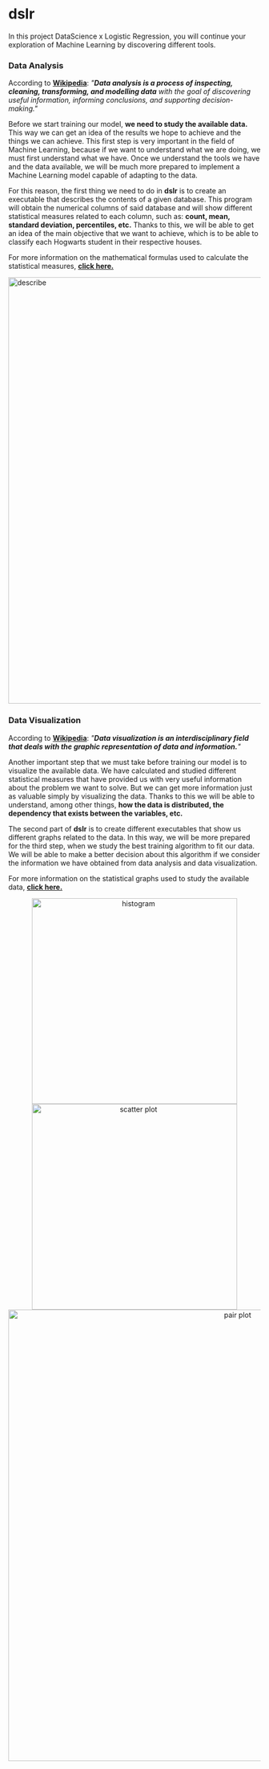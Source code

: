 # dslr
In this project DataScience x Logistic Regression, you will continue your exploration of Machine Learning by discovering different tools.

### Data Analysis
According to **[Wikipedia](https://en.wikipedia.org/wiki/Data_analysis)**: *"**Data analysis is a process of inspecting, cleaning, transforming, and modelling data** with the goal of discovering useful information, informing conclusions, and supporting decision-making."*<br>

Before we start training our model, **we need to study the available data.** This way we can get an idea of the results we hope to achieve and the things we can achieve. This first step is very important in the field of Machine Learning, because if we want to understand what we are doing, we must first understand what we have. Once we understand the tools we have and the data available, we will be much more prepared to implement a Machine Learning model capable of adapting to the data.<br>

For this reason, the first thing we need to do in **dslr** is to create an executable that describes the contents of a given database. This program will obtain the numerical columns of said database and will show different statistical measures related to each column, such as: **count, mean, standard deviation, percentiles, etc.** Thanks to this, we will be able to get an idea of the main objective that we want to achieve, which is to be able to classify each Hogwarts student in their respective houses.<br>

For more information on the mathematical formulas used to calculate the statistical measures, **[click here.](https://github.com/pgomez-a/dslr/tree/main/data_analysis)**

<img align="center" width="850" alt="describe" src="https://user-images.githubusercontent.com/74931024/173954822-fcbd2b72-fb09-48cb-a16e-a792dcb1197d.png">

### Data Visualization
According to **[Wikipedia](https://en.wikipedia.org/wiki/Data_and_information_visualization)**: *"**Data visualization is an interdisciplinary field that deals with the graphic representation of data and information.**"*

Another important step that we must take before training our model is to visualize the available data. We have calculated and studied different statistical measures that have provided us with very useful information about the problem we want to solve. But we can get more information just as valuable simply by visualizing the data. Thanks to this we will be able to understand, among other things, **how the data is distributed, the dependency that exists between the variables, etc.**<br>

The second part of **dslr** is to create different executables that show us different graphs related to the data. In this way, we will be more prepared for the third step, when we study the best training algorithm to fit our data. We will be able to make a better decision about this algorithm if we consider the information we have obtained from data analysis and data visualization.<br>

For more information on the statistical graphs used to study the available data, **[click here.](https://github.com/pgomez-a/dslr/tree/main/data_visualization)**

<div align="center">
<img width="410" alt="histogram" src="https://user-images.githubusercontent.com/74931024/174310059-afee3390-35db-4015-bf0c-2535967da865.png">
<img width="410" alt="scatter plot" src="https://user-images.githubusercontent.com/74931024/174310127-6d693c4a-5cc6-4d85-a851-860e4736f235.png">
<img width="900" alt="pair plot" src="https://user-images.githubusercontent.com/74931024/174330795-8aa7e669-f0c4-4fcb-8c2b-897726527baf.png">
</div>
